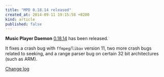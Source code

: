 ```yaml
---
title: "MPD 0.18.14 released"
created_at: 2014-09-11 19:15:58 +0200
kind: article
published: false
---
```


**Music Player Daemon** [0.18.14](/download/mpd/0.18/mpd-0.18.14.tar.xz)
has been released.

It fixes a crash bug with `ffmpeg`/`libav` version 11, two more crash
bugs related to seeking, and a range parser bug on certain 32 bit
architectures (such as ARM).

[Change log](https://raw.githubusercontent.com/MusicPlayerDaemon/MPD/v0.18.14/NEWS)
